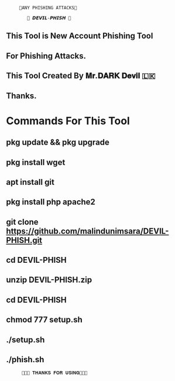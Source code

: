          👿ANY PHISHING ATTACKS👿          
            
            💞 𝘿𝙀𝙑𝙄𝙇-𝙋𝙃𝙄𝙎𝙃 💞

 ## This Tool is New Account Phishing Tool ##

 ## For Phishing Attacks.

 ## This Tool Created By 𝐌𝐫.𝐃𝐀𝐑𝐊 𝐃𝐞𝐯𝐢𝐥 🇱🇰

 ## Thanks.

 

 # Commands For This Tool #

 ## pkg update && pkg upgrade

 ## pkg install wget

 ## apt install git

 ## pkg install php apache2

 ## git clone https://github.com/malindunimsara/DEVIL-PHISH.git

 ## cd DEVIL-PHISH

 ## unzip DEVIL-PHISH.zip

 ## cd DEVIL-PHISH

 ## chmod 777 setup.sh

 ## ./setup.sh

 ## ./phish.sh

 

          💓🇱🇰 𝐓𝐇𝐀𝐍𝐊𝐒 𝐅𝐎𝐑 𝐔𝐒𝐈𝐍𝐆💓🇱🇰
